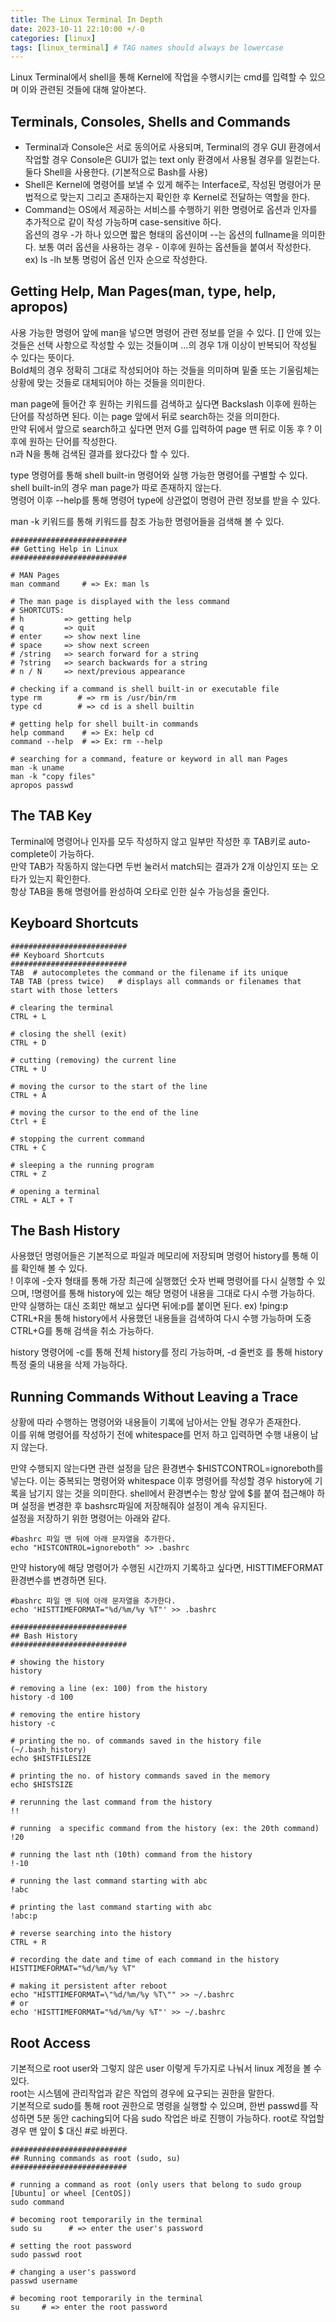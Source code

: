 ```yaml
---
title: The Linux Terminal In Depth
date: 2023-10-11 22:10:00 +/-0
categories: [linux]
tags: [linux_terminal] # TAG names should always be lowercase
---
```


Linux Terminal에서 shell을 통해 Kernel에 작업을 수행시키는 cmd를 입력할 수 있으며 이와 관련된 것들에 대해 알아본다.

## Terminals, Consoles, Shells and Commands

- Terminal과 Console은 서로 동의어로 사용되며, Terminal의 경우 GUI 환경에서 작업할 경우 Console은 GUI가 없는 text only 환경에서 사용될 경우를 일컫는다.  
   둘다 Shell을 사용한다. (기본적으로 Bash를 사용)
- Shell은 Kernel에 명령어를 보낼 수 있게 해주는 Interface로, 작성된 명령어가 문법적으로 맞는지 그리고 존재하는지 확인한 후 Kernel로 전달하는 역할을 한다.
- Command는 OS에서 제공하는 서비스를 수행하기 위한 명령어로 옵션과 인자를 추가적으로 같이 작성 가능하며 case-sensitive 하다.  
  옵션의 경우 -가 하나 있으면 짧은 형태의 옵션이며 --는 옵션의 fullname을 의미한다. 보통 여러 옵션을 사용하는 경우 - 이후에 원하는 옵션들을 붙여서 작성한다.  
  ex) ls -lh
  보통 명렁어 옵션 인자 순으로 작성한다.

## Getting Help, Man Pages(man, type, help, apropos)

사용 가능한 명령어 앞에 man을 넣으면 명령어 관련 정보를 얻을 수 있다.
[] 안에 있는 것들은 선택 사항으로 작성할 수 있는 것들이며 ...의 경우 1개 이상이 반복되어 작성될 수 있다는 뜻이다.  
Bold체의 경우 정확히 그대로 작성되어야 하는 것들을 의미하며 밑줄 또는 기울림체는 상황에 맞는 것들로 대체되어야 하는 것들을 의미한다.

man page에 들어간 후 원하는 키워드를 검색하고 싶다면 Backslash 이후에 원하는 단어를 작성하면 된다. 이는 page 앞에서 뒤로 search하는 것을 의미한다.  
만약 뒤에서 앞으로 search하고 싶다면 먼저 G를 입력하여 page 맨 뒤로 이동 후 ? 이후에 원하는 단어를 작성한다.  
n과 N을 통해 검색된 결과를 왔다갔다 할 수 있다.

type 명령어를 통해 shell built-in 명령어와 실행 가능한 명령어를 구별할 수 있다.  
shell built-in의 경우 man page가 따로 존재하지 않는다.  
명령어 이후 --help를 통해 명령어 type에 상관없이 명령어 관련 정보를 받을 수 있다.

man -k 키워드를 통해 키워드를 참조 가능한 명령어들을 검색해 볼 수 있다.

```shell
##########################
## Getting Help in Linux
##########################

# MAN Pages
man command     # => Ex: man ls

# The man page is displayed with the less command
# SHORTCUTS:
# h         => getting help
# q         => quit
# enter     => show next line
# space     => show next screen
# /string   => search forward for a string
# ?string   => search backwards for a string
# n / N     => next/previous appearance

# checking if a command is shell built-in or executable file
type rm        # => rm is /usr/bin/rm
type cd        # => cd is a shell builtin

# getting help for shell built-in commands
help command    # => Ex: help cd
command --help  # => Ex: rm --help

# searching for a command, feature or keyword in all man Pages
man -k uname
man -k "copy files"
apropos passwd
```

## The TAB Key

Terminal에 명령어나 인자를 모두 작성하지 않고 일부만 작성한 후 TAB키로 auto-complete이 가능하다.  
만약 TAB가 작동하지 않는다면 두번 눌러서 match되는 결과가 2개 이상인지 또는 오타가 있는지 확인한다.  
항상 TAB을 통해 명령어를 완성하여 오타로 인한 실수 가능성을 줄인다.

## Keyboard Shortcuts

```shell
##########################
## Keyboard Shortcuts
##########################
TAB  # autocompletes the command or the filename if its unique
TAB TAB (press twice)   # displays all commands or filenames that start with those letters

# clearing the terminal
CTRL + L

# closing the shell (exit)
CTRL + D

# cutting (removing) the current line
CTRL + U

# moving the cursor to the start of the line
CTRL + A

# moving the cursor to the end of the line
Ctrl + E

# stopping the current command
CTRL + C

# sleeping a the running program
CTRL + Z

# opening a terminal
CTRL + ALT + T
```

## The Bash History

사용했던 명령어들은 기본적으로 파일과 메모리에 저장되며 명령어 history를 통해 이를 확인해 볼 수 있다.  
! 이후에 -숫자 형태를 통해 가장 최근에 실행했던 숫자 번째 명령어를 다시 실행할 수 있으며, !명령어를 통해 history에 있는 해당 명령어 내용을 그대로 다시 수행 가능하다.  
만약 실행하는 대신 조회만 해보고 싶다면 뒤에:p를 붙이면 된다. ex) !ping:p  
CTRL+R을 통해 history에서 사용했던 내용들을 검색하여 다시 수행 가능하며 도중 CTRL+G를 통해 검색을 취소 가능하다.

history 명령어에 -c를 통해 전체 history를 정리 가능하며, -d 줄번호 를 통해 history 특정 줄의 내용을 삭제 가능하다.

## Running Commands Without Leaving a Trace

상황에 따라 수행하는 명령어와 내용들이 기록에 남아서는 안될 경우가 존재한다.  
이를 위해 명령어를 작성하기 전에 whitespace를 먼저 하고 입력하면 수행 내용이 남지 않는다.

만약 수행되지 않는다면 관련 설정을 담은 환경변수 $HISTCONTROL=ignoreboth를 넣는다. 이는 중복되는 명령어와 whitespace 이후 명령어를 작성할 경우 history에 기록을 남기지 않는 것을 의미한다.
shell에서 환경변수는 항상 앞에 $를 붙여 접근해야 하며 설정을 변경한 후 bashsrc파일에 저장해줘야 설정이 계속 유지된다.  
설정을 저장하기 위한 명령어는 아래와 같다.

```shell
#bashrc 파일 맨 뒤에 아래 문자열을 추가한다.
echo "HISTCONTROL=ignoreboth" >> .bashrc
```

만약 history에 해당 명령어가 수행된 시간까지 기록하고 싶다면, HISTTIMEFORMAT 환경변수를 변경하면 된다.

```shell
#bashrc 파일 맨 뒤에 아래 문자열을 추가한다.
echo 'HISTTIMEFORMAT="%d/%m/%y %T"' >> .bashrc
```

```shell
##########################
## Bash History
##########################

# showing the history
history

# removing a line (ex: 100) from the history
history -d 100

# removing the entire history
history -c

# printing the no. of commands saved in the history file (~/.bash_history)
echo $HISTFILESIZE

# printing the no. of history commands saved in the memory
echo $HISTSIZE

# rerunning the last command from the history
!!

# running  a specific command from the history (ex: the 20th command)
!20

# running the last nth (10th) command from the history
!-10

# running the last command starting with abc
!abc

# printing the last command starting with abc
!abc:p

# reverse searching into the history
CTRL + R

# recording the date and time of each command in the history
HISTTIMEFORMAT="%d/%m/%y %T"

# making it persistent after reboot
echo "HISTTIMEFORMAT=\"%d/%m/%y %T\"" >> ~/.bashrc
# or
echo 'HISTTIMEFORMAT="%d/%m/%y %T"' >> ~/.bashrc
```

## Root Access

기본적으로 root user와 그렇지 않은 user 이렇게 두가지로 나눠서 linux 계정을 볼 수 있다.  
root는 시스템에 관리작업과 같은 작업의 경우에 요구되는 권한을 말한다.  
기본적으로 sudo를 통해 root 권한으로 명령을 실행할 수 있으며, 한번 passwd를 작성하면 5분 동안 caching되어 다음 sudo 작업은 바로 진행이 가능하다.
root로 작업할 경우 맨 앞이 $ 대신 #로 바뀐다.

```shell
##########################
## Running commands as root (sudo, su)
##########################

# running a command as root (only users that belong to sudo group [Ubuntu] or wheel [CentOS])
sudo command

# becoming root temporarily in the terminal
sudo su      # => enter the user's password

# setting the root password
sudo passwd root

# changing a user's password
passwd username

# becoming root temporarily in the terminal
su     # => enter the root password
```

